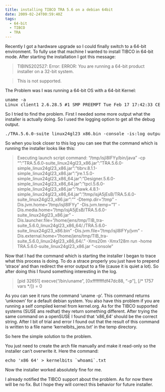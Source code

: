 ```yaml
---
title: installing TIBCO TRA 5.6 on a debian 64bit
date: 2009-02-24T00:59:40Z
tags:
  - 64-bit
  - TIBCO
  - TRA
---
```

Recently I got a hardware upgrade so I could finally switch to a 64-bit environment. To fully use that machine I wanted to install TIBCO in 64-bit mode. After starting the installation I got this message:

> TIBINS202527: Error: ERROR: You are running a 64-bit product installer on a 32-bit system.

> This is not supported.

The Problem was I was running a 64-bit OS with a 64-bit Kernel:

<pre class="prettyprint shell">uname -a
Linux client1 2.6.28.5 #1 SMP PREEMPT Tue Feb 17 17:42:33 CET 2009 x86_64 GNU/Linux</pre>

So I tried to find the problem. First I needed some more output what the installer is actually doing. So I used the logging option to get all the debug output.

<pre class="prettyprint shell">./TRA.5.6.0-suite_linux24gl23_x86.bin -console -is:log output</pre>

So when you look closer to this log you can see that the command which is running the installer looks like this:

> Executing launch script command: “/tmp/isjI8lFYy/bin/java” -cp “”:”TRA.5.6.0-suite\_linux24gl23\_x86.jar”:”TRA.5.6.0-simple\_linux24gl23\_x86.jar”:”tibrv.8.1.1-simple\_linux24gl23\_x86.jar”:”jre.1.5.0-simple\_linux24gl23\_x86\_64.jar”:”Designer.5.6.0-simple\_linux24gl23\_x86\_64.jar”:”tpcl.5.6.0-simple\_linux24gl23\_x86.jar”:”hawk.4.8.1-simple\_linux24gl23\_x86\_64.jar”:”/tmp/isjA5jEsB/TRA.5.6.0-suite\_linux24gl23\_x86.jar”:”” -Dtemp.dir=”/tmp” -Dis.jvm.home=”/tmp/isjI8lFYy” -Dis.jvm.temp=”1″ -Dis.media.home=”/tmp/isjA5jEsB/TRA.5.6.0-suite\_linux24gl23\_x86.jar” -Dis.launcher.file=”/home/jens/tmp/TIB\_tra-suite\_5.6.0\_linux24gl23\_x86\_64/./TRA.5.6.0-suite\_linux24gl23\_x86.bin” -Dis.jvm.file=”/tmp/isjI8lFYy/jvm” -Dis.external.home=”/home/jens/tmp/TIB\_tra-suite\_5.6.0\_linux24gl23\_x86\_64/.” -Xms20m -Xmx128m run -home TRA.5.6.0-suite\_linux24gl23_x86.jar “-console”

Now that I had the command which is starting the installer I began to trace what this process is doing. To do a strace properly you just have to prepend ‘strace’ and than redirect the error output to a file (cause it is quiet a lot). So after doing this I found something interesting in the log.

> [pid 32651] execve(“/bin/uname”, [0xffffffffdf47dc88, “-p”], [/\* 1757 vars \*/]) = 0

As you can see it runs the command ‘uname -p’. This command returns ‘unknown’ for a default debian system. You also have this problem if you are running a self compiled kernel from kernel.org. As for the TIBCO supported systems (SUSE ans redhat) they return something different. After trying the same command on a openSUSE I found that ‘x86\_64’ should be the correct string. After I bit of trial and error I found out that the result of this command is written to a file name ‘kernelbits\_jens.txt’ in the temp directory.

So here the simple solution to the problem.

You just need to create the arch file manually and make it read-only so the installer can’t overwrite it. Here the command:

<pre class="prettyprint">echo 'x86_64' > kernelbits_`whoami`.txt</pre>

Now the installer worked absolutely fine for me.

I already notified the TIBCO support about the problem. As for now there will be no fix. But I hope they will correct this behavior for future installer.
